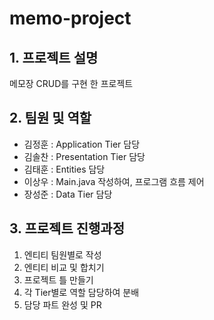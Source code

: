 # memo-project

## 1. 프로젝트 설명
메모장 CRUD를 구현 한 프로젝트

## 2. 팀원 및 역할
- 김정훈 : Application Tier 담당
- 김솔찬 : Presentation Tier 담당
- 김태훈 : Entities 담당
- 이상우 : Main.java 작성하여, 프로그램 흐름 제어 
- 장성준 : Data Tier 담당

## 3. 프로젝트 진행과정
1. 엔티티 팀원별로 작성
2. 엔티티 비교 및 합치기
3. 프로젝트 틀 만들기 
4. 각 Tier별로 역할 담당하여 분배
5. 담당 파트 완성 및 PR
